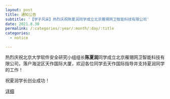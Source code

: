 ```yaml
---
layout: post
title: 通知公告
subtitle: '【学子风采】热烈庆祝陈夏润同学成立北京雁翎网卫智能科技有限公司'
date: 2021.8.30
permalink: /:categories/:year/:month/:day/:title
categories:
  - notice

---
```


热烈庆祝北京大学软件安全研究小组组长**陈夏润**同学成立北京雁翎网卫智能科技有限公司，落户海淀区天作国际大厦，欢迎各位同学去天作国际指导并支持夏润同学的工作！

祝夏润学长创业成功！

[详细](https://mp.weixin.qq.com/s/3EygUjzMNB_T-d60KdMVaA)
